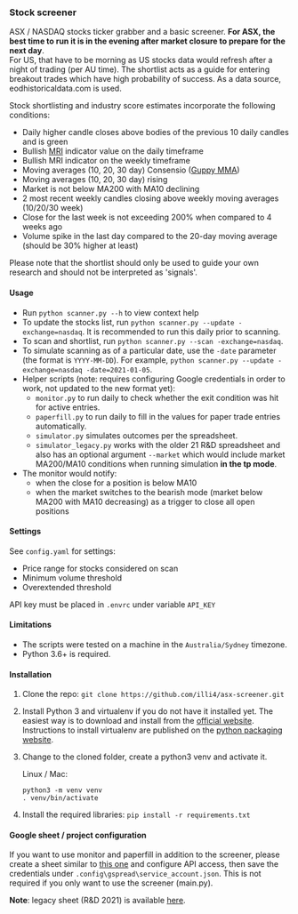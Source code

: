 ### Stock screener

ASX / NASDAQ stocks ticker grabber and a basic screener. **For ASX, the best time to run it is in the evening after market closure to prepare for the next day**.  
For US, that have to be morning as US stocks data would refresh after a night of trading (per AU time). The shortlist acts as a guide for entering breakout trades which have high probability of success. As a data source, eodhistoricaldata.com is used.  

Stock shortlisting and industry score estimates incorporate the following conditions: 
- Daily higher candle closes above bodies of the previous 10 daily candles and is green
- Bullish [MRI](https://tonevays.com/indicator) indicator value on the daily timeframe
- Bullish MRI indicator on the weekly timeframe  
- Moving averages (10, 20, 30 day) Consensio ([Guppy MMA](https://www.investopedia.com/terms/g/guppy-multiple-moving-average.asp))
- Moving averages (10, 20, 30 day) rising
- Market is not below MA200 with MA10 declining
- 2 most recent weekly candles closing above weekly moving averages (10/20/30 week)
- Close for the last week is not exceeding 200% when compared to 4 weeks ago
- Volume spike in the last day compared to the 20-day moving average (should be 30% higher at least)  

Please note that the shortlist should only be used to guide your own research and should not be interpreted as 'signals'. 

#### Usage  
- Run `python scanner.py --h` to view context help 
- To update the stocks list, run `python scanner.py --update -exchange=nasdaq`. It is recommended to run this daily prior to scanning.  
- To scan and shortlist, run `python scanner.py --scan -exchange=nasdaq`. 
- To simulate scanning as of a particular date, use the `-date` parameter (the format is `YYYY-MM-DD`). For example, `python scanner.py --update -exchange=nasdaq -date=2021-01-05`.
- Helper scripts (note: requires configuring Google credentials in order to work, not updated to the new format yet):  
   - `monitor.py` to run daily to check whether the exit condition was hit for active entries.
   - `paperfill.py` to run daily to fill in the values for paper trade entries automatically.
   - `simulator.py` simulates outcomes per the spreadsheet.  
   - `simulator_legacy.py` works with the older 21 R&D spreadsheet and also has an optional argument `--market` which would include market MA200/MA10 conditions when running simulation **in the tp mode**.  
- The monitor would notify: 
  - when the close for a position is below MA10 
  - when the market switches to the bearish mode (market below MA200 with MA10 decreasing) as a trigger to close all open positions

#### Settings 
See `config.yaml` for settings: 
- Price range for stocks considered on scan
- Minimum volume threshold  
- Overextended threshold

API key must be placed in `.envrc` under variable `API_KEY`

#### Limitations
- The scripts were tested on a machine in the `Australia/Sydney` timezone.
- Python 3.6+ is required.

#### Installation

1. Clone the repo: `git clone https://github.com/illi4/asx-screener.git`
2. Install Python 3 and virtualenv if you do not have it installed yet. The easiest way is to download and install from the [official website](https://www.python.org/downloads/). Instructions to install virtualenv are published on the [python packaging website](https://packaging.python.org/guides/installing-using-pip-and-virtual-environments/). 
3. Change to the cloned folder, create a python3 venv and activate it. 
    
    Linux / Mac: 
    ```
    python3 -m venv venv
    . venv/bin/activate
    ```
   
4. Install the required libraries: `pip install -r requirements.txt` 

#### Google sheet / project configuration 
If you want to use monitor and paperfill in addition to the screener, please create a sheet similar to [this one](https://docs.google.com/spreadsheets/d/12uNaLya_qiQbT4NDbTaaQr0Y2sDbfDmEZDhvlzTRyjc/edit?usp=sharing) and configure API access, then save the credentials under `.config\gspread\service_account.json`. This is not required if you only want to use the screener (main.py).

**Note**: legacy sheet (R&D 2021) is available [here](https://docs.google.com/spreadsheets/d/1luuTn-wRsa2IXkaLTB-3FGlev6gJy6fnO0uQfqnHjRI/edit?usp=sharing).